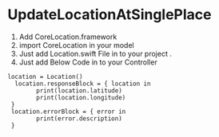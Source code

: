 # UpdateLocationAtSinglePlace

1. Add CoreLocation.framework 
2. import CoreLocation in your model 
3. Just add Location.swift File in to your project .
4. Just add Below Code in to your Controller 

```
location = Location()
  location.responseBlock = { location in
        print(location.latitude)
        print(location.longitude)
 }
 location.errorBlock = { error in
        print(error.description)
 }
```
